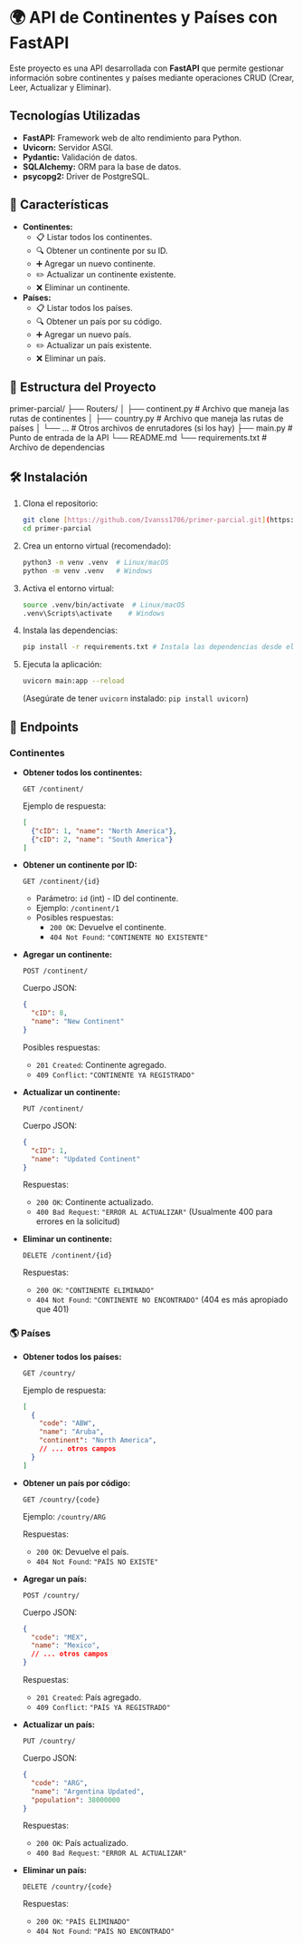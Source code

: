 #  🌍 API de Continentes y Países con FastAPI

Este proyecto es una API desarrollada con **FastAPI** que permite gestionar información sobre continentes y países mediante operaciones CRUD (Crear, Leer, Actualizar y Eliminar).

## Tecnologías Utilizadas

*   **FastAPI:** Framework web de alto rendimiento para Python.
*   **Uvicorn:** Servidor ASGI.
*   **Pydantic:** Validación de datos.
*   **SQLAlchemy:** ORM para la base de datos.
*   **psycopg2:** Driver de PostgreSQL.

## 🚀 Características

*   **Continentes:**
    *  📋 Listar todos los continentes.
    *  🔍 Obtener un continente por su ID.
    *  ➕ Agregar un nuevo continente.
    *  ✏️ Actualizar un continente existente.
    *  ❌ Eliminar un continente.
*   **Países:**
    *  📋 Listar todos los países.
    *  🔍 Obtener un país por su código.
    *  ➕ Agregar un nuevo país.
    *  ✏️ Actualizar un país existente.
    *  ❌ Eliminar un país.

## 📂 Estructura del Proyecto

primer-parcial/
├── Routers/
│   ├── continent.py  # Archivo que maneja las rutas de continentes
│   ├── country.py    # Archivo que maneja las rutas de países
│   └── ...          # Otros archivos de enrutadores (si los hay)
├── main.py           # Punto de entrada de la API
└── README.md
└── requirements.txt # Archivo de dependencias

## 🛠 Instalación

1.  Clona el repositorio:

    ```bash
    git clone [https://github.com/Ivanss1706/primer-parcial.git](https://github.com/Ivanss1706/primer-parcial.git)
    cd primer-parcial
    ```

2.  Crea un entorno virtual (recomendado):

    ```bash
    python3 -m venv .venv  # Linux/macOS
    python -m venv .venv   # Windows
    ```

3.  Activa el entorno virtual:

    ```bash
    source .venv/bin/activate  # Linux/macOS
    .venv\Scripts\activate    # Windows
    ```

4.  Instala las dependencias:

    ```bash
    pip install -r requirements.txt # Instala las dependencias desde el archivo
    ```

5.  Ejecuta la aplicación:

    ```bash
    uvicorn main:app --reload
    ```

    (Asegúrate de tener `uvicorn` instalado: `pip install uvicorn`)

## 📌 Endpoints

### Continentes

*   **Obtener todos los continentes:**

    ```
    GET /continent/
    ```

    Ejemplo de respuesta:

    ```json
    [
      {"cID": 1, "name": "North America"},
      {"cID": 2, "name": "South America"}
    ]
    ```

*   **Obtener un continente por ID:**

    ```
    GET /continent/{id}
    ```

    *   Parámetro: `id` (int) - ID del continente.
    *   Ejemplo: `/continent/1`
    *   Posibles respuestas:
        *   `200 OK`: Devuelve el continente.
        *   `404 Not Found`: `"CONTINENTE NO EXISTENTE"`

*   **Agregar un continente:**

    ```
    POST /continent/
    ```

    Cuerpo JSON:

    ```json
    {
      "cID": 8,
      "name": "New Continent"
    }
    ```

    Posibles respuestas:

    *   `201 Created`: Continente agregado.
    *   `409 Conflict`: `"CONTINENTE YA REGISTRADO"`

*   **Actualizar un continente:**

    ```
    PUT /continent/
    ```

    Cuerpo JSON:

    ```json
    {
      "cID": 1,
      "name": "Updated Continent"
    }
    ```

    Respuestas:

    *   `200 OK`: Continente actualizado.
    *   `400 Bad Request`: `"ERROR AL ACTUALIZAR"` (Usualmente 400 para errores en la solicitud)

*   **Eliminar un continente:**

    ```
    DELETE /continent/{id}
    ```

    Respuestas:

    *   `200 OK`: `"CONTINENTE ELIMINADO"`
    *   `404 Not Found`: `"CONTINENTE NO ENCONTRADO"` (404 es más apropiado que 401)

### 🌎 Países

*   **Obtener todos los países:**

    ```
    GET /country/
    ```

    Ejemplo de respuesta:

    ```json
    [
      {
        "code": "ABW",
        "name": "Aruba",
        "continent": "North America",
        // ... otros campos
      }
    ]
    ```

*   **Obtener un país por código:**

    ```
    GET /country/{code}
    ```

    Ejemplo: `/country/ARG`

    Respuestas:

    *   `200 OK`: Devuelve el país.
    *   `404 Not Found`: `"PAÍS NO EXISTE"`

*   **Agregar un país:**

    ```
    POST /country/
    ```

    Cuerpo JSON:

    ```json
    {
      "code": "MEX",
      "name": "Mexico",
      // ... otros campos
    }
    ```

    Respuestas:

    *   `201 Created`: País agregado.
    *   `409 Conflict`: `"PAÍS YA REGISTRADO"`

*   **Actualizar un país:**

    ```
    PUT /country/
    ```

    Cuerpo JSON:

    ```json
    {
      "code": "ARG",
      "name": "Argentina Updated",
      "population": 38000000
    }
    ```

    Respuestas:

    *   `200 OK`: País actualizado.
    *   `400 Bad Request`: `"ERROR AL ACTUALIZAR"`

*   **Eliminar un país:**

    ```
    DELETE /country/{code}
    ```

    Respuestas:

    *   `200 OK`: `"PAÍS ELIMINADO"`
    *   `404 Not Found`: `"PAÍS NO ENCONTRADO"`
